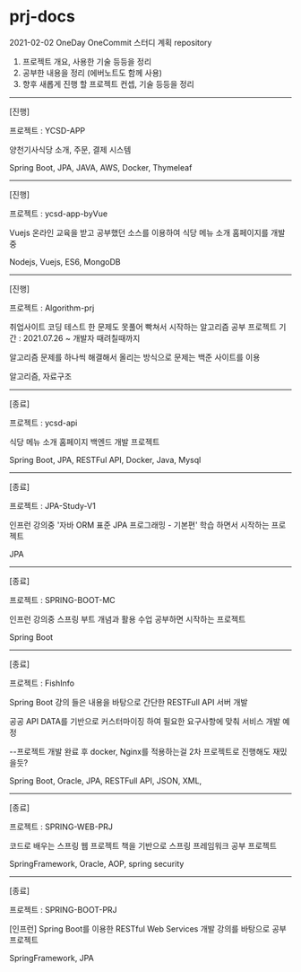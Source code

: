 # prj-docs

2021-02-02 OneDay OneCommit 스터디 계획 repository

01. 프로젝트 개요, 사용한 기술 등등을 정리
02. 공부한 내용을 정리 (에버노트도 함께 사용)
03. 향후 새롭게 진행 할 프로젝트 컨셉, 기술 등등을 정리

------------------------------------------------------
[진행]

프로젝트 : YCSD-APP

양천기사식당 소개, 주문, 결제 시스템

Spring Boot, JPA, JAVA, AWS, Docker, Thymeleaf

------------------------------------------------------

[진행]

프로젝트 : ycsd-app-byVue

Vuejs 온라인 교육을 받고 공부했던 소스를 이용하여 식당 메뉴 소개 홈페이지를 개발중

Nodejs, Vuejs, ES6, MongoDB

------------------------------------------------------

[진행]

프로젝트 : Algorithm-prj

취업사이트 코딩 테스트 한 문제도 못풀어 빡쳐서 시작하는 알고리즘 공부 프로젝트
기간 : 2021.07.26 ~ 개발자 때려칠때까지

알고리즘 문제를 하나씩 해결해서 올리는 방식으로
문제는 백준 사이트를 이용


알고리즘, 자료구조

------------------------------------------------------

[종료]

프로젝트 : ycsd-api

식당 메뉴 소개 홈페이지 백엔드 개발 프로젝트

Spring Boot, JPA, RESTFul API, Docker, Java, Mysql

------------------------------------------------------
[종료]

프로젝트 : JPA-Study-V1

인프런 강의중 '자바 ORM 표준 JPA 프로그래밍 - 기본편' 학습 하면서 시작하는 프로젝트

JPA

------------------------------------------------------

[종료]

프로젝트 : SPRING-BOOT-MC

인프런 강의중 스프링 부트 개념과 활용 수업 공부하면 시작하는 프로젝트

Spring Boot

------------------------------------------------------

[종료]

프로젝트 : FishInfo

Spring Boot 강의 들은 내용을 바탕으로 간단한 RESTFull API 서버 개발

공공 API DATA를 기반으로 커스터마이징 하여 필요한 요구사항에 맞춰 서비스 개발 예정

--프로젝트 개발 완료 후 docker, Nginx를 적용하는걸 2차 프로젝트로 진행해도 재밌을듯?

Spring Boot, Oracle, JPA, RESTFull API, JSON, XML, 

------------------------------------------------------
[종료]

프로젝트 : SPRING-WEB-PRJ

코드로 배우는 스프링 웹 프로젝트 책을 기반으로 스프링 프레임워크 공부 프로젝트

SpringFramework, Oracle, AOP, spring security

------------------------------------------------------
[종료]

프로젝트 : SPRING-BOOT-PRJ

[인프런] Spring Boot를 이용한 RESTful Web Services 개발 강의를 바탕으로 공부 프로젝트

SpringFramework, JPA

